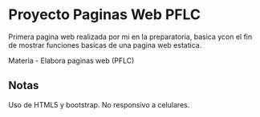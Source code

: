 # Proyecto Paginas Web PFLC
Primera pagina web realizada por mi en la preparatoria, basica ycon el fin de mostrar funciones basicas de una pagina web estatica.

Materia - Elabora paginas web (PFLC)

## Notas
Uso de HTML5 y bootstrap.
No responsivo a celulares.
